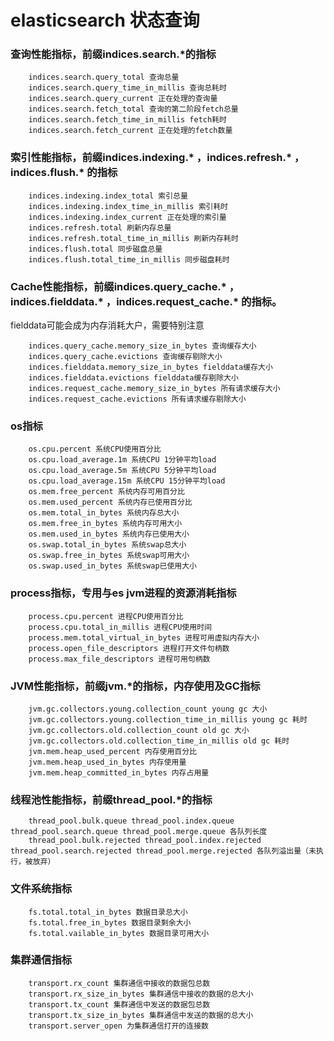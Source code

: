 
# elasticsearch 状态查询

### 查询性能指标，前缀indices.search.*的指标
```
    indices.search.query_total 查询总量
    indices.search.query_time_in_millis 查询总耗时
    indices.search.query_current 正在处理的查询量
    indices.search.fetch_total 查询的第二阶段fetch总量
    indices.search.fetch_time_in_millis fetch耗时
    indices.search.fetch_current 正在处理的fetch数量
```

### 索引性能指标，前缀indices.indexing.* ，indices.refresh.* ，indices.flush.* 的指标
```
    indices.indexing.index_total 索引总量
    indices.indexing.index_time_in_millis 索引耗时
    indices.indexing.index_current 正在处理的索引量
    indices.refresh.total 刷新内存总量
    indices.refresh.total_time_in_millis 刷新内存耗时
    indices.flush.total 同步磁盘总量
    indices.flush.total_time_in_millis 同步磁盘耗时
```
### Cache性能指标，前缀indices.query_cache.* ，indices.fielddata.* ，indices.request_cache.* 的指标。

fielddata可能会成为内存消耗大户，需要特别注意
```
    indices.query_cache.memory_size_in_bytes 查询缓存大小
    indices.query_cache.evictions 查询缓存剔除大小
    indices.fielddata.memory_size_in_bytes fielddata缓存大小
    indices.fielddata.evictions fielddata缓存剔除大小
    indices.request_cache.memory_size_in_bytes 所有请求缓存大小
    indices.request_cache.evictions 所有请求缓存剔除大小
```

### os指标
```
    os.cpu.percent 系统CPU使用百分比
    os.cpu.load_average.1m 系统CPU 1分钟平均load
    os.cpu.load_average.5m 系统CPU 5分钟平均load
    os.cpu.load_average.15m 系统CPU 15分钟平均load
    os.mem.free_percent 系统内存可用百分比
    os.mem.used_percent 系统内存已使用百分比
    os.mem.total_in_bytes 系统内存总大小
    os.mem.free_in_bytes 系统内存可用大小
    os.mem.used_in_bytes 系统内存已使用大小
    os.swap.total_in_bytes 系统swap总大小
    os.swap.free_in_bytes 系统swap可用大小
    os.swap.used_in_bytes 系统swap已使用大小
```

### process指标，专用与es jvm进程的资源消耗指标
```
    process.cpu.percent 进程CPU使用百分比
    process.cpu.total_in_millis 进程CPU使用时间
    process.mem.total_virtual_in_bytes 进程可用虚拟内存大小
    process.open_file_descriptors 进程打开文件句柄数
    process.max_file_descriptors 进程可用句柄数
```

### JVM性能指标，前缀jvm.*的指标，内存使用及GC指标
```
    jvm.gc.collectors.young.collection_count young gc 大小
    jvm.gc.collectors.young.collection_time_in_millis young gc 耗时
    jvm.gc.collectors.old.collection_count old gc 大小
    jvm.gc.collectors.old.collection_time_in_millis old gc 耗时
    jvm.mem.heap_used_percent 内存使用百分比
    jvm.mem.heap_used_in_bytes 内存使用量
    jvm.mem.heap_committed_in_bytes 内存占用量
```

### 线程池性能指标，前缀thread_pool.*的指标
```
    thread_pool.bulk.queue thread_pool.index.queue thread_pool.search.queue thread_pool.merge.queue 各队列长度
    thread_pool.bulk.rejected thread_pool.index.rejected thread_pool.search.rejected thread_pool.merge.rejected 各队列溢出量（未执行，被放弃）
```

### 文件系统指标
```
    fs.total.total_in_bytes 数据目录总大小
    fs.total.free_in_bytes 数据目录剩余大小
    fs.total.vailable_in_bytes 数据目录可用大小
```
### 集群通信指标
```
    transport.rx_count 集群通信中接收的数据包总数
    transport.rx_size_in_bytes 集群通信中接收的数据的总大小
    transport.tx_count 集群通信中发送的数据包总数
    transport.tx_size_in_bytes 集群通信中发送的数据的总大小
    transport.server_open 为集群通信打开的连接数
```